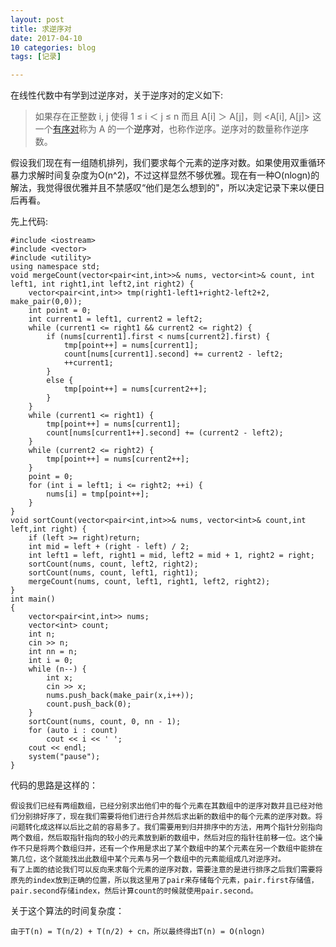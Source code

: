 ```yaml
---
layout: post
title: 求逆序对
date: 2017-04-10
10 categories: blog
tags: [记录]

---
```


在线性代数中有学到过逆序对，关于逆序对的定义如下:

> 如果存在正整数 i, j 使得 1 ≤ i ＜ j ≤ n 而且 A[i] ＞ A[j]，则 <A[i], A[j]> 这一个[有序对](https://zh.wikipedia.org/wiki/%E6%9C%89%E5%BA%8F%E5%AF%B9)称为 A 的一个**逆序对**，也称作逆序。逆序对的数量称作逆序数。

假设我们现在有一组随机排列，我们要求每个元素的逆序对数。如果使用双重循环暴力求解时间复杂度为O(n^2)，不过这样显然不够优雅。现在有一种O(nlogn)的解法，我觉得很优雅并且不禁感叹“他们是怎么想到的"，所以决定记录下来以便日后再看。

先上代码:

```
#include <iostream>
#include <vector>
#include <utility>
using namespace std;
void mergeCount(vector<pair<int,int>>& nums, vector<int>& count, int left1, int right1,int left2,int right2) {
	vector<pair<int,int>> tmp(right1-left1+right2-left2+2, make_pair(0,0));
	int point = 0;
	int current1 = left1, current2 = left2;
	while (current1 <= right1 && current2 <= right2) {
		if (nums[current1].first < nums[current2].first) {
			tmp[point++] = nums[current1];
			count[nums[current1].second] += current2 - left2;
			++current1;
		}
		else {
			tmp[point++] = nums[current2++];
		}
	}
	while (current1 <= right1) {
		tmp[point++] = nums[current1];
		count[nums[current1++].second] += (current2 - left2);
	}
	while (current2 <= right2) {
		tmp[point++] = nums[current2++];
	}
	point = 0;
	for (int i = left1; i <= right2; ++i) {
		nums[i] = tmp[point++];
	}
}
void sortCount(vector<pair<int,int>>& nums, vector<int>& count,int left,int right) {
	if (left >= right)return;
	int mid = left + (right - left) / 2;
	int left1 = left, right1 = mid, left2 = mid + 1, right2 = right;
	sortCount(nums, count, left2, right2);
	sortCount(nums, count, left1, right1);
	mergeCount(nums, count, left1, right1, left2, right2);
}
int main()
{
	vector<pair<int,int>> nums;
	vector<int> count;
	int n;
	cin >> n;
	int nn = n;
	int i = 0;
	while (n--) {
		int x;
		cin >> x;
		nums.push_back(make_pair(x,i++));
		count.push_back(0);
	}
	sortCount(nums, count, 0, nn - 1);
	for (auto i : count)
		cout << i << ' ';
	cout << endl;
	system("pause");
}
```

代码的思路是这样的：

```
假设我们已经有两组数组，已经分别求出他们中的每个元素在其数组中的逆序对数并且已经对他们分别排好序了，现在我们需要将他们进行合并然后求出新的数组中的每个元素的逆序对数。将问题转化成这样以后比之前的容易多了。我们需要用到归并排序中的方法，用两个指针分别指向两个数组，然后取指针指向的较小的元素放到新的数组中，然后对应的指针往前移一位。这个操作不只是将两个数组归并，还有一个作用是求出了某个数组中的某个元素在另一个数组中能排在第几位，这个就能找出此数组中某个元素与另一个数组中的元素能组成几对逆序对。
有了上面的结论我们可以反向来求每个元素的逆序对数，需要注意的是进行排序之后我们需要将原先的index放到正确的位置，所以我这里用了pair来存储每个元素，pair.first存储值，pair.second存储index，然后计算count的时候就使用pair.second。
```

关于这个算法的时间复杂度：

```
由于T(n) = T(n/2) + T(n/2) + cn，所以最终得出T(n) = O(nlogn)
```

